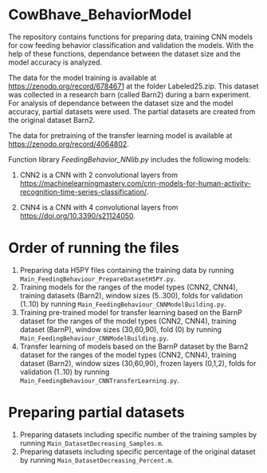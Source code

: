 # CowBhave_BehaviorModel

The repository contains functions for preparing data, training CNN models for cow feeding behavior classification and validation the models. With the help of these functions, dependance between the dataset size and the model accuracy is analyzed.

The data for the model training is available at https://zenodo.org/record/6784671 at the folder Labeled25.zip. This dataset was collected in a research barn (called Barn2) during a barn experiment. For analysis of dependance between the dataset size and the model accuracy, partial datasets were used. The partial datasets are created from the original dataset Barn2.

The data for pretraining of the transfer learning model is available at https://zenodo.org/record/4064802.

Function library *FeedingBehavior_NNlib.py* includes the following models:

1. CNN2 is a CNN with 2 convolutional layers from https://machinelearningmastery.com/cnn-models-for-human-activity-recognition-time-series-classification/.

2. CNN4 is a CNN with 4 convolutional layers from https://doi.org/10.3390/s21124050.


# Order of running the files
1. Preparing data H5PY files containing the training data by running `Main_FeedingBehaviour_PrepareDatasetH5PY.py`.
2. Training models for the ranges of the model types (CNN2, CNN4), training datasets (Barn2), window sizes (5..300), folds for validation (1..10) by running `Main_FeedingBehaviour_CNNModelBuilding.py`.
3. Training pre-trained model for transfer learning based on the BarnP dataset for the ranges of the model types (CNN2, CNN4), training dataset (BarnP), window sizes (30,60,90), fold (0) by running `Main_FeedingBehaviour_CNNModelBuilding.py`.
4. Transfer learning of models based on the BarnP dataset by the Barn2 dataset for the ranges of the model types (CNN2, CNN4), training dataset (Barn2), window sizes (30,60,90), frozen layers (0,1,2), folds for validation (1..10) by running `Main_FeedingBehaviour_CNNTransferLearning.py`.


# Preparing partial datasets
1. Preparing datasets including specific number of the training samples by running `Main_DatasetDecreasing_Samples.m`.
2. Preparing datasets including specific percentage of the original dataset by running `Main_DatasetDecreasing_Percent.m`.
